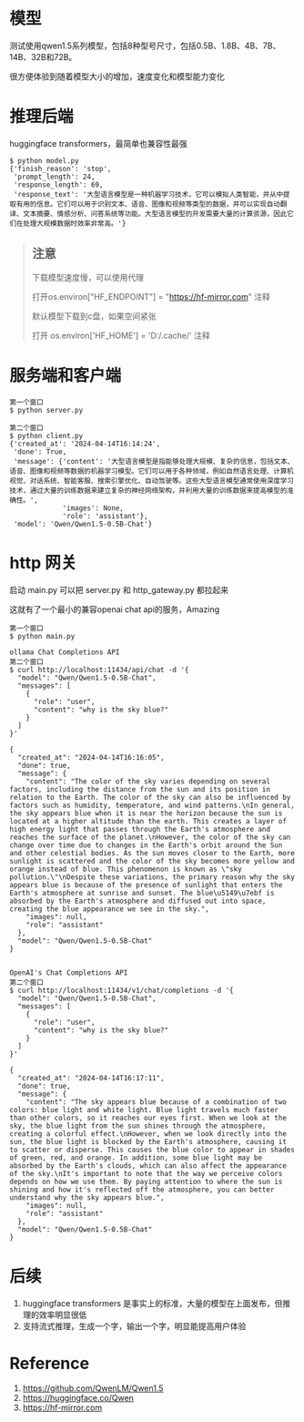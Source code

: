 # 模型
测试使用qwen1.5系列模型，包括8种型号尺寸，包括0.5B、1.8B、4B、7B、14B、32B和72B。

很方便体验到随着模型大小的增加，速度变化和模型能力变化

# 推理后端
huggingface transformers，最简单也兼容性最强

```
$ python model.py
{'finish_reason': 'stop',
 'prompt_length': 24,
 'response_length': 69,
 'response_text': '大型语言模型是一种机器学习技术，它可以模拟人类智能，并从中提取有用的信息。它们可以用于识别文本、语音、图像和视频等类型的数据，并可以实现自动翻译、文本摘要、情感分析、问答系统等功能。大型语言模型的开发需要大量的计算资源，因此它们在处理大规模数据时效率非常高。'}
 ```


> ## 注意
> 下载模型速度慢，可以使用代理 
> 
> 打开os.environ["HF_ENDPOINT"] = "https://hf-mirror.com" 注释
> 
> 默认模型下载到c盘，如果空间紧张
> 
> 打开 os.environ['HF_HOME'] = 'D:/.cache/' 注释


# 服务端和客户端

```
第一个窗口
$ python server.py

第二个窗口
$ python client.py 
{'created_at': '2024-04-14T16:14:24',
 'done': True,
 'message': {'content': '大型语言模型是指能够处理大规模、复杂的信息，包括文本、语音、图像和视频等数据的机器学习模型。它们可以用于各种领域，例如自然语言处理、计算机视觉、对话系统、智能客服、搜索引擎优化、自动驾驶等。这些大型语言模型通常使用深度学习技术，通过大量的训练数据来建立复杂的神经网络架构，并利用大量的训练数据来提高模型的准确性。',
             'images': None,
             'role': 'assistant'},
 'model': 'Qwen/Qwen1.5-0.5B-Chat'}
```

# http 网关

启动 main.py 可以把 server.py 和 http_gateway.py 都拉起来

这就有了一个最小的兼容openai chat api的服务，Amazing


```
第一个窗口
$ python main.py 

ollama Chat Completions API
第二个窗口
$ curl http://localhost:11434/api/chat -d '{
  "model": "Qwen/Qwen1.5-0.5B-Chat",
  "messages": [
    {
      "role": "user",
      "content": "why is the sky blue?"
    }
  ]
}'

{
  "created_at": "2024-04-14T16:16:05",
  "done": true,
  "message": {
    "content": "The color of the sky varies depending on several factors, including the distance from the sun and its position in relation to the Earth. The color of the sky can also be influenced by factors such as humidity, temperature, and wind patterns.\nIn general, the sky appears blue when it is near the horizon because the sun is located at a higher altitude than the earth. This creates a layer of high energy light that passes through the Earth's atmosphere and reaches the surface of the planet.\nHowever, the color of the sky can change over time due to changes in the Earth's orbit around the Sun and other celestial bodies. As the sun moves closer to the Earth, more sunlight is scattered and the color of the sky becomes more yellow and orange instead of blue. This phenomenon is known as \"sky pollution.\"\nDespite these variations, the primary reason why the sky appears blue is because of the presence of sunlight that enters the Earth's atmosphere at sunrise and sunset. The blue\u5149\u7ebf is absorbed by the Earth's atmosphere and diffused out into space, creating the blue appearance we see in the sky.",
    "images": null,
    "role": "assistant"
  },
  "model": "Qwen/Qwen1.5-0.5B-Chat"
}


OpenAI's Chat Completions API
第二个窗口
$ curl http://localhost:11434/v1/chat/completions -d '{
  "model": "Qwen/Qwen1.5-0.5B-Chat",
  "messages": [
    {
      "role": "user",
      "content": "why is the sky blue?"
    }
  ]
}'

{
  "created_at": "2024-04-14T16:17:11",
  "done": true,
  "message": {
    "content": "The sky appears blue because of a combination of two colors: blue light and white light. Blue light travels much faster than other colors, so it reaches our eyes first. When we look at the sky, the blue light from the sun shines through the atmosphere, creating a colorful effect.\nHowever, when we look directly into the sun, the blue light is blocked by the Earth's atmosphere, causing it to scatter or disperse. This causes the blue color to appear in shades of green, red, and orange. In addition, some blue light may be absorbed by the Earth's clouds, which can also affect the appearance of the sky.\nIt's important to note that the way we perceive colors depends on how we use them. By paying attention to where the sun is shining and how it's reflected off the atmosphere, you can better understand why the sky appears blue.",
    "images": null,
    "role": "assistant"
  },
  "model": "Qwen/Qwen1.5-0.5B-Chat"
}
```

# 后续
1. huggingface transformers 是事实上的标准，大量的模型在上面发布，但推理的效率明显很低
2. 支持流式推理，生成一个字，输出一个字，明显能提高用户体验

# Reference
1. https://github.com/QwenLM/Qwen1.5
2. https://huggingface.co/Qwen
3. https://hf-mirror.com


